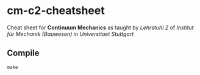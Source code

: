# cm-c2-cheatsheet

Cheat sheet for **Continuum Mechanics** as taught by *Lehrstuhl 2* of *Institut für Mechanik
(Bauwesen)* in *Universitaet Stuttgart*

## Compile

    make
